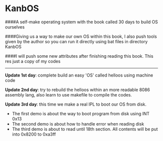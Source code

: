 # KanbOS
####A self-make operating system with the book called 30 days to build OS ourselves

####Giving us a way to make our own OS within this book, I also push tools given by the author so you can run it directly using bat files in directory KanbOS

####I will push some new attributes after finishing reading this book. This res just a copy of my codes


-------------------

**Update 1st day**: complete build an easy 'OS' called helloos using machine code

**Update 2nd day**: try to rebuild the helloos within an more readable 8086 assembly lang, also learn to use makefile to compile the codes.

**Update 3rd day**: this time we make a real IPL to boot our OS from disk.
- The first demo is about the way to boot program from disk using INT 0x13
- The second demo is about how to handle error when reading disk
- The third demo is about to read until 18th section. All contents will be put into 0x8200 to 0xa3ff
